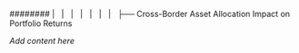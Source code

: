 ######## |   |   |   |   |   |   |   ├── Cross-Border Asset Allocation Impact on Portfolio Returns

*Add content here*